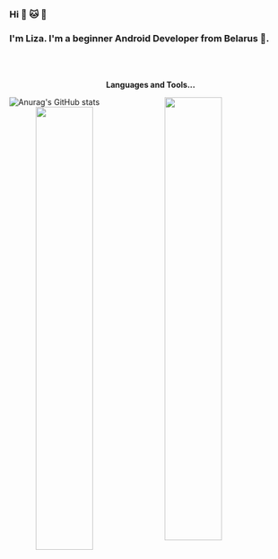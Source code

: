 ### Hi :panda_face: :cat: :dog:
### I'm Liza. I'm a beginner Android Developer from Belarus :city_sunrise:.

<br />
<br />

<p align="center"><b>Languages and Tools...</b></p>

<img src="https://camo.githubusercontent.com/64aa1f15544392be9cb0fdf121b98b152a1342a6abd1f1f2f15c2a630f0a44bd/68747470733a2f2f6769746875622d726561646d652d73746174732e76657263656c2e6170702f6170693f757365726e616d653d416c65784b72617956522673686f775f69636f6e733d7472756526636f756e745f707269766174653d74727565267468656d653d64726163756c61" alt="Anurag's GitHub stats" data-canonical-src="https://github-readme-stats.vercel.app/api?username=traven05&amp;show_icons=true&amp;count_private=true&amp;theme=dracula" style="max-width:100%;" title="No EXIF">

<a href="https://github.com/traven05">
  <img align="right" width="45%" src="https://github-readme-stats.vercel.app/api/wakatime?username=traven05&layout=compact&show_icons=true&hide=contribs,prs&cache_seconds=86400&theme=prussian" />
</a>

<a href="https://github.com/traven05">
  <img align="right" width="45%" src="https://github-readme-stats.vercel.app/api?username=traven05&show_icons=true&hide=contribs,prs&cache_seconds=86400&theme=prussian" />
</a>

